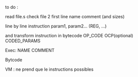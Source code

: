 to do :

read file.s
check file
2 first line
name comment (and sizes)

line by line
instruction param1, param2... (REG, ...)

and transform instruction in bytecode
OP_CODE OCP(optional) CODED_PARAMS

Exec:
NAME
COMMENT

Bytcode


VM : ne prend que le instructions possibles